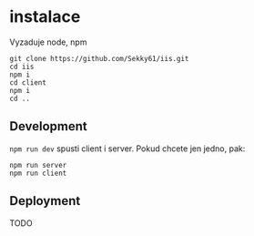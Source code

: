 # instalace
Vyzaduje node, npm
```
git clone https://github.com/Sekky61/iis.git
cd iis
npm i
cd client
npm i
cd ..
```

## Development
`npm run dev` spusti client i server. Pokud chcete jen jedno, pak:

```
npm run server
npm run client
```

## Deployment
TODO
